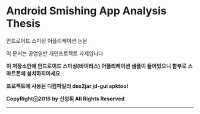 # Android Smishing App Analysis Thesis
안드로이드 스미싱 어플리케이션 논문

이 문서는 공업일반 개인프로젝트 과제입니다


<b>이 저장소안에 안드로이드 스미싱(바이러스) 어플리케이션 샘플이 들어있으니 함부로 스마트폰에 설치하지마세요<b>

프로젝트에 사용된 디컴파일러
dex2jar
jd-gui
apktool

CopyRightⓒ2016 by 신성휘 All Rights Reserved

--------------
